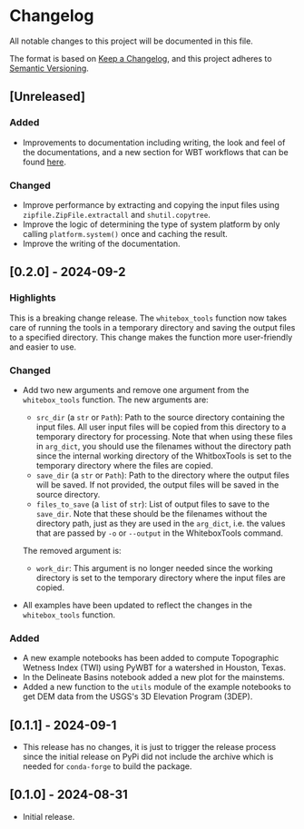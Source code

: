 # Changelog

All notable changes to this project will be documented in this file.

The format is based on [Keep a Changelog](https://keepachangelog.com/en/1.1.0/),
and this project adheres to [Semantic Versioning](https://semver.org/spec/v2.0.0.html).

## [Unreleased]

### Added

- Improvements to documentation including writing, the look and feel of the
  documentations, and a new section for WBT workflows that can be found
  [here](https://pywbt.readthedocs.io/latest/workflows).

### Changed

- Improve performance by extracting and copying the input files using
  `zipfile.ZipFile.extractall` and `shutil.copytree`.
- Improve the logic of determining the type of system platform by only calling
  `platform.system()` once and caching the result.
- Improve the writing of the documentation.

## [0.2.0] - 2024-09-2

### Highlights

This is a breaking change release. The `whitebox_tools` function now takes care of
running the tools in a temporary directory and saving the output files to a specified
directory. This change makes the function more user-friendly and easier to use.

### Changed

- Add two new arguments and remove one argument from the `whitebox_tools` function.
  The new arguments are:
  - `src_dir` (a `str` or `Path`): Path to the source directory containing the input files.
    All user input files will be copied from this directory to a temporary directory for
    processing. Note that when using these files in `arg_dict`, you should use the filenames
    without the directory path since the internal working directory of the WhitboxTools is
    set to the temporary directory where the files are copied.
  - `save_dir` (a `str` or `Path`): Path to the directory where the output files
    will be saved. If not provided, the output files will be saved in the source
    directory.
  - `files_to_save` (a `list` of `str`): List of output files to save to the `save_dir`.
    Note that these should be the filenames without the directory path, just as they are
    used in the `arg_dict`, i.e. the values that are passed by `-o` or `--output` in the
    WhiteboxTools command.

  The removed argument is:
  - `work_dir`: This argument is no longer needed since the working directory is set to
    the temporary directory where the input files are copied.
- All examples have been updated to reflect the changes in the `whitebox_tools` function.

### Added

- A new example notebooks has been added to compute Topographic Wetness Index (TWI) using
  PyWBT for a watershed in Houston, Texas.
- In the Delineate Basins notebook added a new plot for the mainstems.
- Added a new function to the `utils` module of the example notebooks to get DEM data from
  the USGS's 3D Elevation Program (3DEP).

## [0.1.1] - 2024-09-1

- This release has no changes, it is just to trigger the release process since
  the initial release on PyPi did not include the archive which is needed for
  `conda-forge` to build the package.

## [0.1.0] - 2024-08-31

- Initial release.

